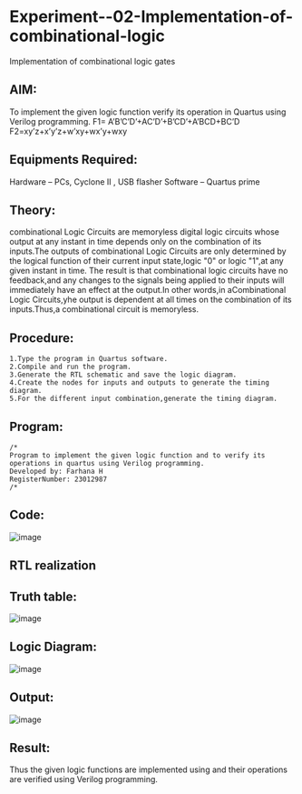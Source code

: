 # Experiment--02-Implementation-of-combinational-logic
Implementation of combinational logic gates
## AIM:
To implement the given logic function verify its operation in Quartus using Verilog programming.
 F1= A’B’C’D’+AC’D’+B’CD’+A’BCD+BC’D
 F2=xy’z+x’y’z+w’xy+wx’y+wxy
## Equipments Required:
 Hardware – PCs, Cyclone II , USB flasher
 Software – Quartus prime
## Theory:
  combinational Logic Circuits are memoryless digital logic circuits whose output at any instant in time depends only on the combination of its inputs.The outputs of combinational Logic Circuits are only determined by the logical function of their current input state,logic "0" or logic "1",at any given instant in time.
  The result is that combinational logic circuits have no feedback,and any changes to the signals being applied to their inputs will immediately have an effect at the output.In other words,in aCombinational Logic Circuits,yhe output is dependent at all times on the combination of its inputs.Thus,a combinational circuit is memoryless.
 ## Procedure:
 ```
 1.Type the program in Quartus software.
 2.Compile and run the program.
 3.Generate the RTL schematic and save the logic diagram.
 4.Create the nodes for inputs and outputs to generate the timing diagram.
 5.For the different input combination,generate the timing diagram.
```
## Program:
```
/*
Program to implement the given logic function and to verify its operations in quartus using Verilog programming.
Developed by: Farhana H
RegisterNumber: 23012987
/*
```
## Code:
![image](https://github.com/syedfayaz3105/Experiment--02-Implementation-of-combinational-logic-/assets/147144126/5bd2eb58-16b6-4195-b416-f1040244cef9)

## RTL realization
## Truth table:
![image](https://github.com/syedfayaz3105/Experiment--02-Implementation-of-combinational-logic-/assets/147144126/9a8554de-8285-419d-b1c4-7fc60f1d1701)
## Logic Diagram:
![image](https://github.com/syedfayaz3105/Experiment--02-Implementation-of-combinational-logic-/assets/147144126/113782ee-8e61-444e-9014-72ab557600ef)
## Output:
![image](https://github.com/syedfayaz3105/Experiment--02-Implementation-of-combinational-logic-/assets/147144126/a0aba158-3371-45cb-a0ce-649ec951e300)
## Result:
Thus the given logic functions are implemented using  and their operations are verified using Verilog programming.
